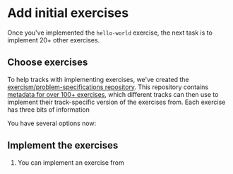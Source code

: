 # Add initial exercises

Once you've implemented the `hello-world` exercise, the next task is to implement 20+ other exercises.

## Choose exercises

To help tracks with implementing exercises, we've created the [exercism/problem-specifications repository](https://github.com/exercism/problem-specifications).
This repository contains [metadata for over 100+ exercises](https://github.com/exercism/problem-specifications/tree/main/exercises), which different tracks can then use to implement their track-specific version of the exercises from.
Each exercise has three bits of information

You have several options now:

## Implement the exercises

1. You can implement an exercise from
